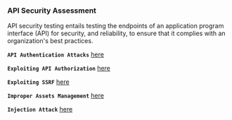 ### API Security Assessment

API security testing entails testing the endpoints of an application program interface (API) for security, and reliability, to ensure that it complies with an organization's best practices.

**`API Authentication Attacks`** [here](https://github.com/Jkrathod/API/blob/main/API%20Authentication%20Attacks.md)

**`Exploiting API Authorization`** [here](https://github.com/Jkrathod/API/blob/main/Exploiting%20API%20Authorization.md)

**`Exploiting SSRF`** [here]()

**`Improper Assets Management`** [here]()

**`Injection Attack`** [here]()
